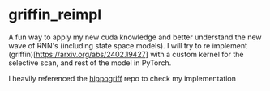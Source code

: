 # griffin_reimpl
A fun way to apply my new cuda knowledge and better understand the new wave of RNN's (including state space models).
I will try to re implement (griffin)[https://arxiv.org/abs/2402.19427] with a custom kernel for the selective scan, and rest of the model in PyTorch.

I heavily referenced the [hippogriff](https://github.com/proger/hippogriff) repo to check my implementation

